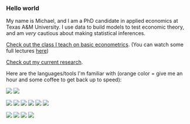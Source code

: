 ### Hello world

My name is Michael, and I am a PhD candidate in applied economics at Texas A&M University. I use data to build models to test economic theory, and am *very* cautious about making statistical inferences. 

[Check out the class I teach on basic econometrics](https://github.com/econ-by-mb/agec317).
(You can watch some full lectures [here](https://www.youtube.com/channel/UCxDNlrqcNZ4c3yS8IN_aC7A/featured))

[Check out my current research](https://michael-black.github.io/pages/research.html).

Here are the languages/tools I'm familiar with (orange color = give me an hour and some coffee to get back up to speed):

![](https://img.shields.io/badge/OS-MacOS-informational?style=flat&logo=Apple&logoColor=white&color=2bbc8a)
![](https://img.shields.io/badge/OS-Windows-informational?style=flat&logo=Windows&logoColor=white&color=2bbc8a)

![](https://img.shields.io/badge/Code-R-informational?style=flat&logo=R&logoColor=white&color=2bbc8a)
![](https://img.shields.io/badge/Code-Python-informational?style=flat&logo=Python&logoColor=white&color=2bbc8a)
![](https://img.shields.io/badge/Code-Stata-informational?style=flat&logo=Stata&logoColor=white&color=2bbc8a)
![](https://img.shields.io/badge/Code-SAS-informational?style=flat&logo=SAS&logoColor=white&color=FFA500)
![](https://img.shields.io/badge/Code-GAMS-informational?style=flat&logo=GAMS&logoColor=white&color=FFA500)
![](https://img.shields.io/badge/Code-Matlab-informational?style=flat&logo=Mathworks&logoColor=white&color=FFA500)

![](https://img.shields.io/badge/Editor-Sublime-informational?style=flat&logo=Sublime-Text&logoColor=white&color=2bbc8a)
![](https://img.shields.io/badge/Tool-Git-informational?style=flat&logo=Git&logoColor=white&color=2bbc8a)
![](https://img.shields.io/badge/Tool-QGIS-informational?style=flat&logo=QGis&logoColor=white&color=2bbc8a)
![](https://img.shields.io/badge/Tool-LaTeX-informational?style=flat&logo=latex&logoColor=white&color=2bbc8a)
